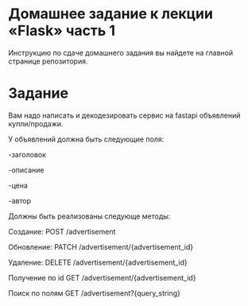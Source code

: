 # Домашнее задание к лекции «Flask» часть 1

Инструкцию по сдаче домашнего задания вы найдете на главной странице репозитория.

# Задание 
Вам надо написать и декодезировать сервис на fastapi объявлений купли/продажи.

У объявлений должна быть следующие поля:

-заголовок

-описание

-цена

-автор

Должны быть реализованы следующе методы:

Создание: POST /advertisement 

Обновление: PATCH /advertisement/{advertisement_id}

Удаление: DELETE /advertisement/{advertisement_id}

Получение по id GET  /advertisement/{advertisement_id}

Поиск по полям GET /advertisement?{query_string}

